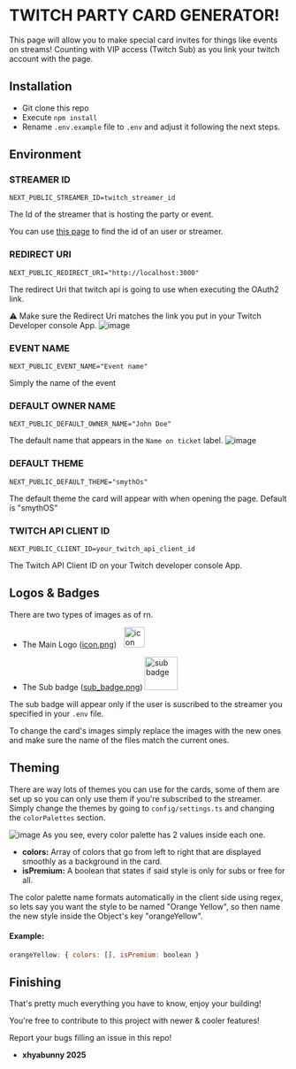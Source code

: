 # TWITCH PARTY CARD GENERATOR!
This page will allow you to make special card invites for things like events on streams!
Counting with VIP access (Twitch Sub) as you link your twitch account with the page.

## Installation
- Git clone this repo
- Execute `npm install`
- Rename `.env.example` file to `.env` and adjust it following the next steps.

## Environment
### STREAMER ID
```
NEXT_PUBLIC_STREAMER_ID=twitch_streamer_id
```
The Id of the streamer that is hosting the party or event.

You can use [this page](https://www.streamweasels.com/tools/convert-twitch-username-to-user-id/) to find the id of an user or streamer.
### REDIRECT URI
```
NEXT_PUBLIC_REDIRECT_URI="http://localhost:3000"
```
The redirect Uri that twitch api is going to use when executing the OAuth2 link.

⚠ Make sure the Redirect Uri matches the link you put in your Twitch Developer console App.
![image](https://github.com/user-attachments/assets/20c2bfc6-8b39-4749-bdc9-c2c8411ef820)

### EVENT NAME
```
NEXT_PUBLIC_EVENT_NAME="Event name"
```
Simply the name of the event

### DEFAULT OWNER NAME
```
NEXT_PUBLIC_DEFAULT_OWNER_NAME="John Doe"
```
The default name that appears in the `Name on ticket` label.
![image](https://github.com/user-attachments/assets/e9636724-6722-46e8-89c2-b962f48bf424)

### DEFAULT THEME
```
NEXT_PUBLIC_DEFAULT_THEME="smythOs"
```
The default theme the card will appear with when opening the page.
Default is "smythOS"

### TWITCH API CLIENT ID
```
NEXT_PUBLIC_CLIENT_ID=your_twitch_api_client_id
```
The Twitch API Client ID on your Twitch developer console App.

## Logos & Badges
There are two types of images as of rn.
- The Main Logo ([icon.png](https://github.com/user-attachments/assets/df991703-08f9-4a40-968f-821c4156cbd9)) <img src="https://github.com/user-attachments/assets/df991703-08f9-4a40-968f-821c4156cbd9" alt="icon" style="width: 37px; height: auto;">

- The Sub badge ([sub_badge.png](https://github.com/user-attachments/assets/50227021-b10b-4f7c-8565-6a20c54e6d8f)) <img src="https://github.com/user-attachments/assets/50227021-b10b-4f7c-8565-6a20c54e6d8f" alt="sub badge" style="width: 60px; height: auto;">

The sub badge will appear only if the user is suscribed to the streamer you specified in your `.env` file.

To change the card's images simply replace the images with the new ones and make sure the name of the files match the current ones.

## Theming
There are way lots of themes you can use for the cards, some of them are set up so you can only use them if you're subscribed to the streamer.
Simply change the themes by going to `config/settings.ts` and changing the `colorPalettes` section.

![image](https://github.com/user-attachments/assets/6fe12137-2df0-45ca-96a3-539a09a01d57)
As you see, every color palette has 2 values inside each one.
- **colors:** Array of colors that go from left to right that are displayed smoothly as a background in the card.
- **isPremium:** A boolean that states if said style is only for subs or free for all.

The color palette name formats automatically in the client side using regex, so lets say you want the style to be named "Orange Yellow", so then name the new style inside the Object's key "orangeYellow".

#### Example:
```js
orangeYellow: { colors: [], isPremium: boolean }
```

## Finishing
That's pretty much everything you have to know, enjoy your building!

You're free to contribute to this project with newer & cooler features!

Report your bugs filling an issue in this repo!

- **xhyabunny 2025**
